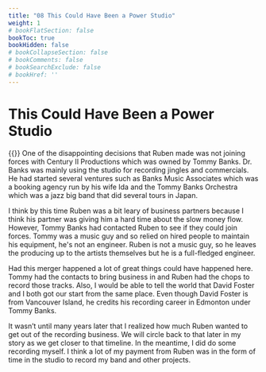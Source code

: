 ```yaml
---
title: "08 This Could Have Been a Power Studio"
weight: 1
# bookFlatSection: false
bookToc: true
bookHidden: false
# bookCollapseSection: false
# bookComments: false
# bookSearchExclude: false
# bookHref: ''
---
```

# This Could Have Been a Power Studio
{{<picture src="/images/tommy-banks.jpg"  width="300 px">}}
One of the disappointing decisions that Ruben made was not joining forces with Century II Productions which was owned by Tommy Banks.  Dr. Banks was mainly using the studio for recording jingles and commercials. He had started several ventures such as Banks Music Associates which was a booking agency run by his wife Ida and the Tommy Banks Orchestra which was a jazz big band that did several tours in Japan.

I think by this time Ruben was a bit leary of business partners because I think his partner was giving him a hard time about the slow money flow.  However, Tommy Banks had contacted Ruben to see if they could join forces.  Tommy was a music guy and so relied on hired people to maintain his equipment, he's not an engineer.  Ruben is not a music guy, so he leaves the producing up to the artists themselves but he is a full-fledged engineer.

Had this merger happened a lot of great things could have happened here.  Tommy had the contacts to bring business in and Ruben had the chops to record those tracks.  Also, I would be able to tell the world that David Foster and I both got our start from the same place.  Even though David Foster is from Vancouver Island, he credits his recording career in Edmonton under Tommy Banks.

It wasn’t until many years later that I realized how much Ruben wanted to get out of the recording business.  We will circle back to that later in my story as we get closer to that timeline.  In the meantime, I did do some recording myself.  I think a lot of my payment from Ruben was in the form of time in the studio to record my band and other projects.